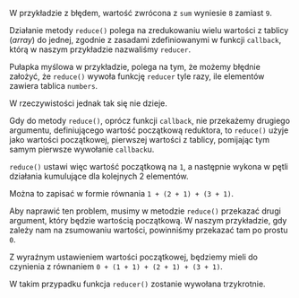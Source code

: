 W przykładzie z błędem, wartość zwrócona z `sum` wyniesie `8` zamiast `9`.

Działanie metody `reduce()` polega na zredukowaniu wielu wartości z tablicy (_array_) do jednej, zgodnie z zasadami zdefiniowanymi w funkcji `callback`, którą w naszym przykładzie nazwaliśmy `reducer`.

Pułapka myślowa w przykładzie, polega na tym, że możemy błędnie założyć, że `reduce()` wywoła funkcję `reducer` tyle razy, ile elementów zawiera tablica `numbers`.

W rzeczywistości jednak tak się nie dzieje.

Gdy do metody `reduce()`, oprócz funkcji `callback`, nie przekażemy drugiego argumentu, definiującego wartość początkową reduktora, to `reduce()` użyje jako wartości początkowej, pierwszej wartości z tablicy, pomijając tym samym pierwsze wywołanie `callback`u.

`reduce()` ustawi więc wartość początkową na `1`, a następnie wykona w pętli działania kumulujące dla kolejnych 2 elementów.

Można to zapisać w formie równania `1 + (2 + 1) + (3 + 1)`.

Aby naprawić ten problem, musimy w metodzie `reduce()` przekazać drugi argument, który będzie wartością początkową. W naszym przykładzie, gdy zależy nam na zsumowaniu wartości, powinniśmy przekazać tam po prostu `0`.

Z wyraźnym ustawieniem wartości początkowej, będziemy mieli do czynienia z równaniem `0 + (1 + 1) + (2 + 1) + (3 + 1)`.

W takim przypadku funkcja `reducer()` zostanie wywołana trzykrotnie.

